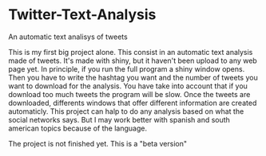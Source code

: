 # Twitter-Text-Analysis
An automatic text analisys of tweets

This is my first big project alone.
This consist in an automatic text analysis made of tweets. It's made with shiny, but it haven't been upload to any web page yet.
In principle, if you run the full program a shiny window opens. Then you have to write the hashtag you want and the number of tweets you want to download for the analysis. You have take into account that if you download too much tweets the program will be slow.
Once the tweets are downloaded, differents windows that offer different information are created automaticly.
This project can halp to do any analysis based on what the social networks says. But I may work better with spanish and south american topics because of the language.

The project is not finished yet. This is a "beta version"
